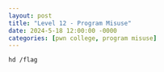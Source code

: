 ```yaml
---
layout: post
title: "Level 12 - Program Misuse"
date: 2024-5-18 12:00:00 -0000
categories: [pwn college, program misuse]
---
```


```bash
hd /flag
```